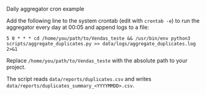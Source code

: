 Daily aggregator cron example

Add the following line to the system crontab (edit with `crontab -e`) to run the aggregator every day at 00:05 and append logs to a file:

```
5 0 * * * cd /home/you/path/to/Vendas_teste && /usr/bin/env python3 scripts/aggregate_duplicates.py >> data/logs/aggregate_duplicates.log 2>&1
```

Replace `/home/you/path/to/Vendas_teste` with the absolute path to your project.

The script reads `data/reports/duplicates.csv` and writes `data/reports/duplicates_summary_<YYYYMMDD>.csv`.
